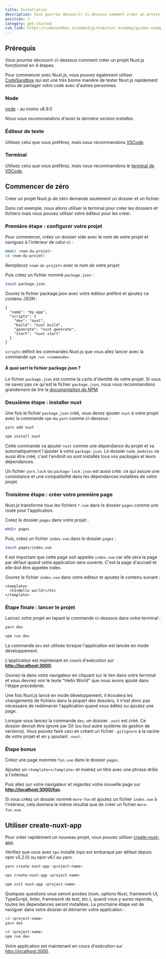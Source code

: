 ```yaml
---
title: Installation
description: Vous pourrez découvrir ci-dessous comment créer un projet Nuxt.js fonctionnel en 4 étapes.
position: 1
category: get-started
csb_link: https://codesandbox.io/embed/github/nuxt-academy/guides-examples/tree/master/01_get_started/01_installation?fontsize=14&hidenavigation=1&theme=dark
---
```


## Prérequis

Vous pourrez découvrir ci-dessous comment créer un projet Nuxt.js fonctionnel en 4 étapes.

<base-alert type="info">

Pour commencer avec Nuxt.js, vous pouvez également utiliser [CodeSandbox](https://template.nuxtjs.org) qui est une très bonne manière de tester Nuxt.js rapidement et/ou de partager votre code avec d'autres personnes.

</base-alert>

### Node

[node](https://nodejs.org/en/download/) - au moins v8.9.0

_Nous vous recommandons d'avoir la dernière version installée._

### Éditeur de texte

Utilisez celui que vous préférez, mais nous recommandons [VSCode](https://code.visualstudio.com/).

### Terminal

Utilisez celui que vous préférez, mais nous recommandons le [terminal de VSCode](https://code.visualstudio.com/docs/editor/integrated-terminal).

## Commencer de zéro

Créer un projet Nuxt.js de zéro demande seulement un dossier et un fichier.

Dans cet exemple, nous allons utiliser le terminal pour créer les dossiers et fichiers mais vous pouvez utiliser votre éditeur pour les créer.

### Première étape : configurer votre projet

Pour commencer, créez un dossier vide avec le nom de votre projet et naviguez à l'intérieur de celui-ci :

```bash
mkdir <nom-du-projet>
cd <nom-du-projet>
```

_Remplacez `<nom-du-projet>` avec le nom de votre projet._

Puis créez un fichier nommé `package.json` :

```bash
touch package.json
```

Ouvrez le fichier package.json avec votre éditeur préféré et ajoutez ce contenu JSON :

```json{}[package.json]
{
  "name": "my-app",
  "scripts": {
    "dev": "nuxt",
    "build": "nuxt build",
    "generate": "nuxt generate",
    "start": "nuxt start"
  }
}
```

`scripts` définit les commandes Nuxt.js que vous allez lancer avec la commande `npm run <commande>`.

#### **À quoi sert le fichier package.json ?**

Le fichier `package.json` est comme la carte d'identité de votre projet. Si vous ne savez pas ce qu'est le fichier `package.json`, nous vous recommandons grandement de lire la [documentation de NPM](https://docs.npmjs.com/creating-a-package-json-file).

### Deuxième étape : installer nuxt

Une fois le fichier `package.json` créé, vous devez ajouter `nuxt` à votre projet avec la commande `npm` ou `yarn` comme ci-dessous :

<code-group>
  <code-block label="Yarn" active>

```bash
yarn add nuxt
```

  </code-block>
  <code-block label="NPM">

```bash
npm install nuxt
```

  </code-block>
</code-group>

Cette commande va ajouter `nuxt` comme une dépendance du projet et va automatiquement l'ajouter à votre `package.json`. Le dossier `node_modules` va aussi être créé, c'est l'endroit où sont installés tous vos packages et leurs dépendances.

<base-alert type="info">

Un fichier `yarn.lock` ou `package-lock.json` est aussi créé. ce qui assure une consistance et une compatibilité dans les dépendances installées de votre projet.

</base-alert>

### Troisième étape : créer votre première page

Nuxt.js transforme tous les fichiers `*.vue` dans le dossier `pages` comme une route pour l'application.

Créez le dossier `pages` dans votre projet :

```bash
mkdir pages
```

Puis, créez un fichier `index.vue` dans le dossier `pages` :

```bash
touch pages/index.vue
```

Il est important que cette page soit appelée `index.vue` car elle sera la page par défaut quand votre application sera ouverte. C'est la page d'accueil et elle doit être appelée index.

Ouvrez le fichier `index.vue` dans votre éditeur et ajoutez le contenu suivant :

```html{}[pages/index.vue]
<template>
  <h1>Hello world!</h1>
</template>
```

### Étape finale : lancer le projet

Lancez votre projet en tapant la commande ci-dessous dans votre terminal :

<code-group>
  <code-block label="Yarn" active>

```bash
yarn dev
```

  </code-block>
  <code-block label="NPM">

```bash
npm run dev
```

  </code-block>
</code-group>

<base-alert type="info">

La commande `dev` est utilisée lorsque l'application est lancée en mode développement.

</base-alert>

L'application est maintenant en cours d'exécution sur **[http://localhost:3000](http://localhost:3000/).**

Ouvrez-la dans votre navigateur en cliquant sur le lien dans votre terminal et vous devriez voir le texte "Hello World" que nous avons ajouté dans l'étape précédente.

<base-alert type="info">

Une fois Nuxt.js lancé en mode développement, il écoutera les changements de fichiers dans la plupart des dossiers, il n'est donc pas nécessaire de redémarrer l'application quand vous éditez ou ajoutez une page.

</base-alert>

<base-alert type="warning">

Lorsque vous lancez la commande `dev`, un dossier `.nuxt` est créé. Ce dossier devrait être ignoré par Git (ou tout autre système de gestion de versions). Vous pouvez faire ceci en créant un fichier `.gitignore` à la racine de votre projet et en y ajoutant `.nuxt`.

</base-alert>

### Étape bonus

Créez une page nommée `fun.vue` dans le dossier `pages`.

Ajoutez un `<template></template>` et insérez un titre avec une phrase drôle à l'intérieur.

Puis allez sur votre navigateur et regardez votre nouvelle page sur **[http://localhost:3000/fun](http://localhost:3000/fun).**

<base-alert type="info">

Si vous créez un dossier nommé `more-fun` et ajoutez un fichier `index.vue` à l'intérieur, cela donnera le même résultat que de créer un fichier `more-fun.vue`.

</base-alert>

<app-modal>
  <code-sandbox :src="csb_link"></code-sandbox>
</app-modal>

## Utiliser create-nuxt-app

Pour créer rapidement un nouveau projet, vous pouvez utiliser [create-nuxt-app](https://github.com/nuxt/create-nuxt-app).

Vérifiez que vous avez `npx` installé (npx est embarqué par défaut depuis npm v5.2.0) ou npm v6.1 ou yarn.

<code-group>
  <code-block label="Yarn" active>

```bash
yarn create nuxt-app <project-name>
```

  </code-block>
  <code-block label="NPX">

```bash
npx create-nuxt-app <project-name>
```

  </code-block>
    <code-block label="NPM">

```bash
npm init nuxt-app <project-name>
```

  </code-block>

</code-group>

Quelques questions vous seront posées (nom, options Nuxt, framework UI, TypeScript, linter, framework de test, etc.), quand vous y aurez répondu, toutes les dépendances seront installées. La prochaine étape est de naviguer dans votre dossier et démarrer votre application :

<code-group>
  <code-block label="Yarn" active>

```bash
cd <project-name>
yarn dev
```

  </code-block>
  <code-block label="NPM">

```bash
cd <project-name>
npm run dev
```

  </code-block>
</code-group>

Votre application est maintenant en cours d'exécution sur [http://localhost:3000](http://localhost:3000).
